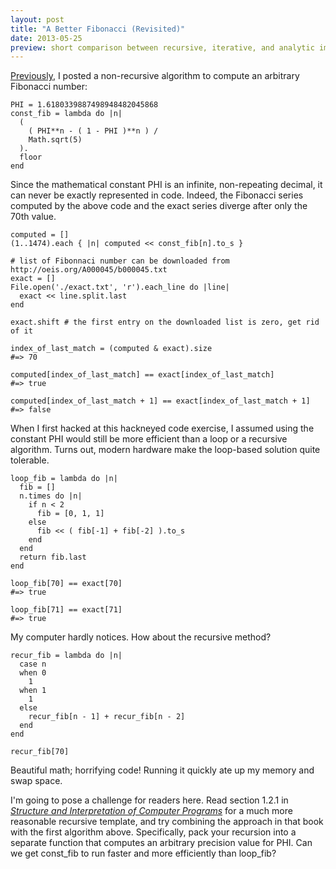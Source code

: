 ```yaml
---
layout: post
title: "A Better Fibonacci (Revisited)"
date: 2013-05-25
preview: short comparison between recursive, iterative, and analytic implementations of the Fibonacci sequence
---
```


[Previously](https://coderwall.com/p/_vou1q), I posted a non-recursive algorithm to compute an arbitrary Fibonacci number:

    PHI = 1.6180339887498948482045868
    const_fib = lambda do |n|
      (
        ( PHI**n - ( 1 - PHI )**n ) /
        Math.sqrt(5)
      ).
      floor
    end

Since the mathematical constant PHI is an infinite, non-repeating decimal, it can never be exactly represented in code. Indeed, the Fibonacci series computed by the above code and the exact series diverge after only the 70th value.

    computed = []
    (1..1474).each { |n| computed << const_fib[n].to_s }
    
    # list of Fibonnaci number can be downloaded from http://oeis.org/A000045/b000045.txt
    exact = []
    File.open('./exact.txt', 'r').each_line do |line|
      exact << line.split.last
    end
    
    exact.shift # the first entry on the downloaded list is zero, get rid of it
    
    index_of_last_match = (computed & exact).size
    #=> 70
    
    computed[index_of_last_match] == exact[index_of_last_match]
    #=> true
    
    computed[index_of_last_match + 1] == exact[index_of_last_match + 1]
    #=> false

When I first hacked at this hackneyed code exercise, I assumed using the constant PHI would still be more efficient than a loop or a recursive algorithm. Turns out, modern hardware make the loop-based solution quite tolerable.

    loop_fib = lambda do |n|
      fib = []
      n.times do |n|
        if n < 2
          fib = [0, 1, 1]
        else
          fib << ( fib[-1] + fib[-2] ).to_s
        end
      end
      return fib.last
    end
    
    loop_fib[70] == exact[70]
    #=> true

    loop_fib[71] == exact[71]
    #=> true

My computer hardly notices. How about the recursive method?

    recur_fib = lambda do |n|
      case n
      when 0
        1
      when 1
        1
      else
        recur_fib[n - 1] + recur_fib[n - 2]
      end
    end
    
    recur_fib[70]

Beautiful math; horrifying code! Running it quickly ate up my memory and swap space.

I'm going to pose a challenge for readers here. Read section 1.2.1 in [*Structure and Interpretation of Computer Programs*](https://mitpress.mit.edu/sicp/full-text/book/book-Z-H-11.html#%_sec_1.2.1) for a much more reasonable recursive template, and try combining the approach in that book with the first algorithm above. Specifically, pack your recursion into a separate function that computes an arbitrary precision value for PHI. Can we get const_fib to run faster and more efficiently than loop_fib?
